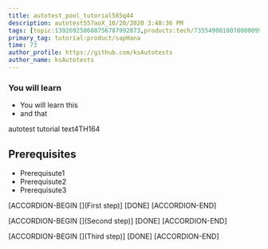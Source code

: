 ```yaml
---
title: autotest_pool_tutorial585q44
description: autotest557aoX_10/20/2020 3:48:36 PM
tags: [topic:139269250608756787992873,products:tech/73554900100700000996,tutorial:experience/advanced]
primary_tag: tutorial:product/sapHana
time: 73
author_profile: https://github.com/ksAutotests
author_name: ksAutotests
---
```

### You will learn
- You will learn this
- and that

autotest tutorial text4TH164

## Prerequisites
- Prerequisute1
- Prerequisute2
- Prerequisute3

[ACCORDION-BEGIN [](First step)]
[DONE]
[ACCORDION-END]

[ACCORDION-BEGIN [](Second step)]
[DONE]
[ACCORDION-END]

[ACCORDION-BEGIN [](Third step)]
[DONE]
[ACCORDION-END]


